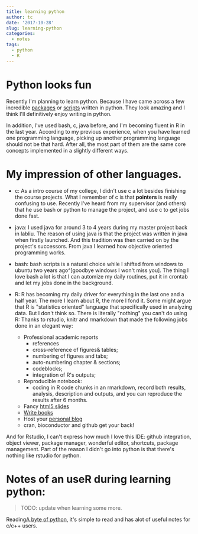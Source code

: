 ```yaml
---
title: learning python
author: tc
date: '2017-10-28'
slug: learning-python
categories:
  - notes
tags:
  - python
  - R
---
```


# Python looks fun

Recently I'm planning to learn python. Because I have came across a few incredible [packages](https://github.com/agermanidis/autosub/) or [scripts](https://github.com/Vespa314/bilibili-api) written in python. They look amazing and I think I'll definitively enjoy writing in python.

In addition, I've used bash, c, java before, and I'm becoming fluent in R in the last year. According to my previous experience, when you have learned one programming language, picking up another programming language should not be that hard. After all, the most part of them are the same core concepts implemented in a slightly different ways.

# My impression of other languages.

- c: As a intro course of my college, I didn't use c a lot besides finishing the course projects. What I remember of c is that **pointers** is really confusing to use. 
Recently I've heard from my supervisor (and others) that he use bash or python to manage the project, and use c to get jobs done fast.

- java: I used java for around 3 to 4 years during my master project back in labliu. The reason of using java is that the project was written in java when firstly launched. And this tradition was then carried on by the project's successors.
From java I learned how objective oriented programming works. 

- bash: bash scripts is a natural choice while I shifted from windows to ubuntu two years ago^[goodbye windows I won't miss you]. The thing I love bash a lot is that I can automize my daily routines, put it in crontab and let my jobs done in the background. 

- R: R has becoming my daily driver for everything in the last one and a half year. The more I learn about R, the more I fond it.
Some might argue that R is "statistics oriented" language that specifically used in analyzing data. But I don't think so. There is literally "nothing" you can't do using R: Thanks to rstudio, knitr and rmarkdown that made the following jobs done in an elegant way:  
    - Professional academic reports
        - references  
        - cross-reference of figures& tables;
        - numbering of figures and tabs; 
        - auto-numbering chapter & sections;
        - codeblocks; 
        - integration of R's outputs;
    - Reproducible notebook:
        - coding in R code chunks in an rmarkdown, record both results, analysis, description and outputs, and you can reproduce the results after 6 months.
    - Fancy [html5 slides](https://github.com/yihui/xaringan)
    - [Write books](https://bookdown.org/yihui/blogdown/)
    - Host your [personal blog](https://bookdown.org/yihui/blogdown/)
    - cran, bioconductor and github get your back!

And for Rstudio, I can't express how much I love this IDE: github integration, object viewer, package manager, wonderful editor, shortcuts, package management. Part of the reason I didn't go into python is that there's nothing like rstudio for python.

# Notes of an useR during learning python:

> TODO: update when learning some more.

Reading[A byte of python](https://python.swaroopch.com/control_flow.html), it's simple to read and has alot of useful notes for c/c++ users.
